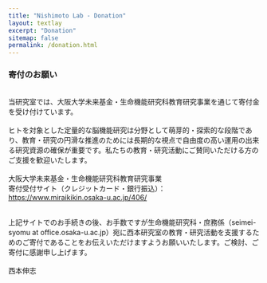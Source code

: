 ```yaml
---
title: "Nishimoto Lab - Donation"
layout: textlay
excerpt: "Donation"
sitemap: false
permalink: /donation.html
---
```


### 寄付のお願い
<br />
当研究室では、大阪大学未来基金・生命機能研究科教育研究事業を通じて寄付金を受け付けています。
<br />
<br />
ヒトを対象とした定量的な脳機能研究は分野として萌芽的・探索的な段階であり、教育・研究の円滑な推進のためには長期的な視点で自由度の高い運用の出来る研究資源の確保が重要です。私たちの教育・研究活動にご賛同いただける方のご支援を歓迎いたします。

<br />
<br />
大阪大学未来基金・生命機能研究科教育研究事業<br />
寄付受付サイト（クレジットカード・銀行振込）：<a href='https://www.miraikikin.osaka-u.ac.jp/406/'>https://www.miraikikin.osaka-u.ac.jp/406/</a>

<br />
<br />

上記サイトでのお手続きの後、お手数ですが生命機能研究科・庶務係（seimei-syomu at office.osaka-u.ac.jp）宛に西本研究室の教育・研究活動を支援するためのご寄付であることをお伝えいただけますようお願いいたします。ご検討、ご寄付に感謝申し上げます。
<br />
<br />
西本伸志
